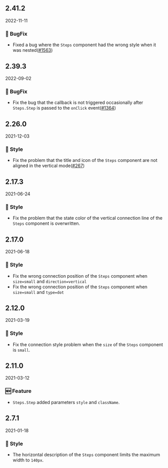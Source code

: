 ## 2.41.2

2022-11-11

### 🐛 BugFix

- Fixed a bug where the `Steps` component had the wrong style when it was nested([#1563](https://github.com/arco-design/arco-design/pull/1563))

## 2.39.3

2022-09-02

### 🐛 BugFix

- Fix the bug that the callback is not triggered occasionally after `Steps.Step` is passed to the `onClick` event([#1364](https://github.com/arco-design/arco-design/pull/1364))

## 2.26.0

2021-12-03

### 💅 Style

- Fix the problem that the title and icon of the `Steps` component are not aligned in the vertical mode([#267](https://github.com/arco-design/arco-design/pull/267))

## 2.17.3

2021-06-24

### 💅 Style

- Fix the problem that the state color of the vertical connection line of the `Steps` component is overwritten.



## 2.17.0

2021-06-18

### 💅 Style

- Fix the wrong connection position of the `Steps` component when `size=small` and `direction=vertical`
- Fix the wrong connection position of the `Steps` component when `size=small` and `type=dot`



## 2.12.0

2021-03-19

### 💅 Style

- Fix the connection style problem when the `size` of the `Steps` component is `small`.

## 2.11.0

2021-03-12

### 🆕 Feature

- `Steps.Step` added parameters `style` and `className`.

## 2.7.1

2021-01-18

### 💅 Style

- The horizontal description of the `Steps` component limits the maximum width to `140px`.



